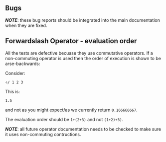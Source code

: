 ## Bugs

***NOTE***: these bug reports should be integrated into the main documentation when they are fixed.

## Forwardslash Operator - evaluation order

All the tests are defective becuase they use commutative operators. If a non-commuting operator is used then the order of execution is shown to be arse-backwards:

Consider:

```pometo
÷/ 1 2 3
```

This is:
```pometo_results
1.5
```
and not as you might expect/as we currently return `0.166666667`.

The evaluation order should be `1÷(2÷3)` and not `(1÷2)÷3)`.

***NOTE***: all future operator documentation needs to be checked to make sure it uses non-commuting contructions.
